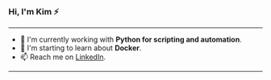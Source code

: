 ### Hi, I'm Kim ⚡
---
- 🔭 I'm currently working with **Python for scripting and automation**.
- 🌱 I'm starting to learn about **Docker**.
- 📫 Reach me on  [LinkedIn](https://www.linkedin.com/in/kimberlyolivas/).
---